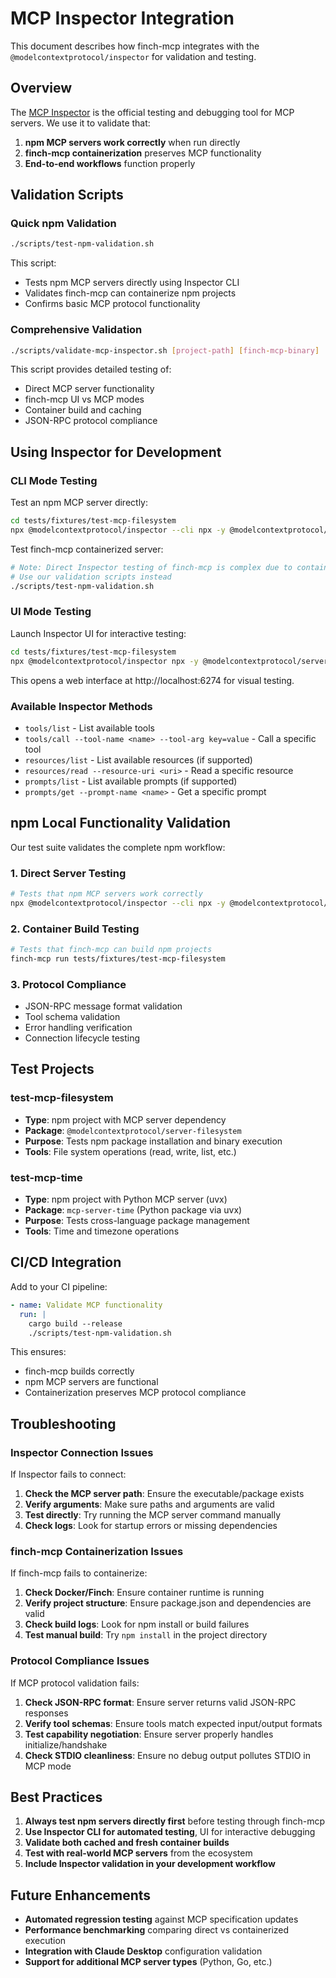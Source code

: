 # MCP Inspector Integration

This document describes how finch-mcp integrates with the `@modelcontextprotocol/inspector` for validation and testing.

## Overview

The [MCP Inspector](https://github.com/modelcontextprotocol/inspector) is the official testing and debugging tool for MCP servers. We use it to validate that:

1. **npm MCP servers work correctly** when run directly
2. **finch-mcp containerization** preserves MCP functionality  
3. **End-to-end workflows** function properly

## Validation Scripts

### Quick npm Validation

```bash
./scripts/test-npm-validation.sh
```

This script:
- Tests npm MCP servers directly using Inspector CLI
- Validates finch-mcp can containerize npm projects
- Confirms basic MCP protocol functionality

### Comprehensive Validation  

```bash
./scripts/validate-mcp-inspector.sh [project-path] [finch-mcp-binary]
```

This script provides detailed testing of:
- Direct MCP server functionality
- finch-mcp UI vs MCP modes
- Container build and caching
- JSON-RPC protocol compliance

## Using Inspector for Development

### CLI Mode Testing

Test an npm MCP server directly:
```bash
cd tests/fixtures/test-mcp-filesystem
npx @modelcontextprotocol/inspector --cli npx -y @modelcontextprotocol/server-filesystem /tmp --method tools/list
```

Test finch-mcp containerized server:
```bash
# Note: Direct Inspector testing of finch-mcp is complex due to containerization
# Use our validation scripts instead
./scripts/test-npm-validation.sh
```

### UI Mode Testing

Launch Inspector UI for interactive testing:
```bash
cd tests/fixtures/test-mcp-filesystem
npx @modelcontextprotocol/inspector npx -y @modelcontextprotocol/server-filesystem /tmp
```

This opens a web interface at http://localhost:6274 for visual testing.

### Available Inspector Methods

- `tools/list` - List available tools
- `tools/call --tool-name <name> --tool-arg key=value` - Call a specific tool
- `resources/list` - List available resources (if supported)
- `resources/read --resource-uri <uri>` - Read a specific resource
- `prompts/list` - List available prompts (if supported)
- `prompts/get --prompt-name <name>` - Get a specific prompt

## npm Local Functionality Validation

Our test suite validates the complete npm workflow:

### 1. Direct Server Testing
```bash
# Tests that npm MCP servers work correctly
npx @modelcontextprotocol/inspector --cli npx -y @modelcontextprotocol/server-filesystem /tmp --method tools/list
```

### 2. Container Build Testing
```bash
# Tests that finch-mcp can build npm projects
finch-mcp run tests/fixtures/test-mcp-filesystem
```

### 3. Protocol Compliance
- JSON-RPC message format validation
- Tool schema validation  
- Error handling verification
- Connection lifecycle testing

## Test Projects

### test-mcp-filesystem
- **Type**: npm project with MCP server dependency
- **Package**: `@modelcontextprotocol/server-filesystem`
- **Purpose**: Tests npm package installation and binary execution
- **Tools**: File system operations (read, write, list, etc.)

### test-mcp-time  
- **Type**: npm project with Python MCP server (uvx)
- **Package**: `mcp-server-time` (Python package via uvx)
- **Purpose**: Tests cross-language package management
- **Tools**: Time and timezone operations

## CI/CD Integration

Add to your CI pipeline:

```yaml
- name: Validate MCP functionality
  run: |
    cargo build --release
    ./scripts/test-npm-validation.sh
```

This ensures:
- finch-mcp builds correctly
- npm MCP servers are functional
- Containerization preserves MCP protocol compliance

## Troubleshooting

### Inspector Connection Issues

If Inspector fails to connect:
1. **Check the MCP server path**: Ensure the executable/package exists
2. **Verify arguments**: Make sure paths and arguments are valid
3. **Test directly**: Try running the MCP server command manually
4. **Check logs**: Look for startup errors or missing dependencies

### finch-mcp Containerization Issues

If finch-mcp fails to containerize:
1. **Check Docker/Finch**: Ensure container runtime is running
2. **Verify project structure**: Ensure package.json and dependencies are valid
3. **Check build logs**: Look for npm install or build failures
4. **Test manual build**: Try `npm install` in the project directory

### Protocol Compliance Issues

If MCP protocol validation fails:
1. **Check JSON-RPC format**: Ensure server returns valid JSON-RPC responses
2. **Verify tool schemas**: Ensure tools match expected input/output formats
3. **Test capability negotiation**: Ensure server properly handles initialize/handshake
4. **Check STDIO cleanliness**: Ensure no debug output pollutes STDIO in MCP mode

## Best Practices

1. **Always test npm servers directly first** before testing through finch-mcp
2. **Use Inspector CLI for automated testing**, UI for interactive debugging
3. **Validate both cached and fresh container builds**
4. **Test with real-world MCP servers** from the ecosystem
5. **Include Inspector validation in your development workflow**

## Future Enhancements

- **Automated regression testing** against MCP specification updates
- **Performance benchmarking** comparing direct vs containerized execution
- **Integration with Claude Desktop** configuration validation
- **Support for additional MCP server types** (Python, Go, etc.)